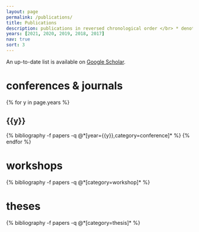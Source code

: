 ```yaml
---
layout: page
permalink: /publications/
title: Publications
description: publications in reversed chronological order </br> * denotes equal contribution # by categories </br>
years: [2021, 2020, 2019, 2018, 2017]
nav: true
sort: 3
---
```


<div class="publications">
<!-- * denotes equal contribution -->
<!-- <h1> preprints </h1> -->

<p>An up-to-date list is available on <a href="https://scholar.google.com/citations?user=F1APiN4AAAAJ" target="_blank">Google Scholar</a>.</p>

<h1> conferences & journals </h1>
{% for y in page.years %}
  <h2 class="year">{{y}}</h2>
  {% bibliography -f papers -q @*[year={{y}},category=conference]* %}
{% endfor %}

<h1> workshops </h1>
{% bibliography -f papers -q @*[category=workshop]* %}

<h1> theses </h1>
{% bibliography -f papers -q @*[category=thesis]* %}

</div>
